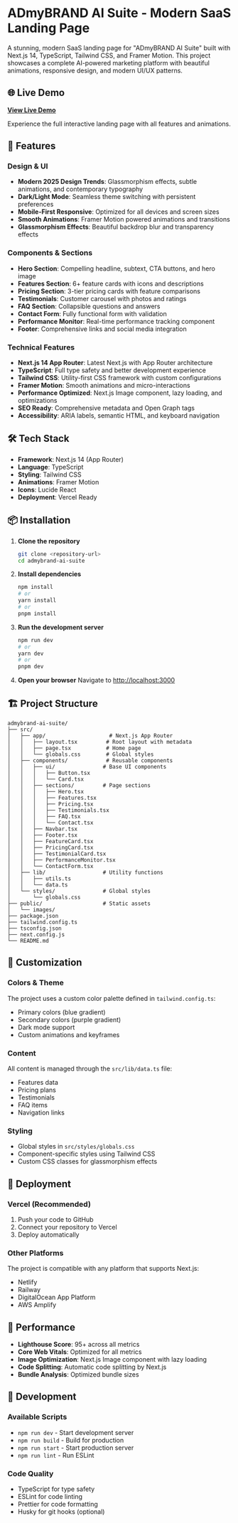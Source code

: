 # ADmyBRAND AI Suite - Modern SaaS Landing Page

A stunning, modern SaaS landing page for "ADmyBRAND AI Suite" built with Next.js 14, TypeScript, Tailwind CSS, and Framer Motion. This project showcases a complete AI-powered marketing platform with beautiful animations, responsive design, and modern UI/UX patterns.

## 🌐 Live Demo

**[View Live Demo](https://a-dmy-brand-ai-suite-4uwp.vercel.app/)**

Experience the full interactive landing page with all features and animations.

## 🚀 Features

### Design & UI
- **Modern 2025 Design Trends**: Glassmorphism effects, subtle animations, and contemporary typography
- **Dark/Light Mode**: Seamless theme switching with persistent preferences
- **Mobile-First Responsive**: Optimized for all devices and screen sizes
- **Smooth Animations**: Framer Motion powered animations and transitions
- **Glassmorphism Effects**: Beautiful backdrop blur and transparency effects

### Components & Sections
- **Hero Section**: Compelling headline, subtext, CTA buttons, and hero image
- **Features Section**: 6+ feature cards with icons and descriptions
- **Pricing Section**: 3-tier pricing cards with feature comparisons
- **Testimonials**: Customer carousel with photos and ratings
- **FAQ Section**: Collapsible questions and answers
- **Contact Form**: Fully functional form with validation
- **Performance Monitor**: Real-time performance tracking component
- **Footer**: Comprehensive links and social media integration

### Technical Features
- **Next.js 14 App Router**: Latest Next.js with App Router architecture
- **TypeScript**: Full type safety and better development experience
- **Tailwind CSS**: Utility-first CSS framework with custom configurations
- **Framer Motion**: Smooth animations and micro-interactions
- **Performance Optimized**: Next.js Image component, lazy loading, and optimizations
- **SEO Ready**: Comprehensive metadata and Open Graph tags
- **Accessibility**: ARIA labels, semantic HTML, and keyboard navigation

## 🛠️ Tech Stack

- **Framework**: Next.js 14 (App Router)
- **Language**: TypeScript
- **Styling**: Tailwind CSS
- **Animations**: Framer Motion
- **Icons**: Lucide React
- **Deployment**: Vercel Ready

## 📦 Installation

1. **Clone the repository**
   ```bash
   git clone <repository-url>
   cd admybrand-ai-suite
   ```

2. **Install dependencies**
   ```bash
   npm install
   # or
   yarn install
   # or
   pnpm install
   ```

3. **Run the development server**
   ```bash
   npm run dev
   # or
   yarn dev
   # or
   pnpm dev
   ```

4. **Open your browser**
   Navigate to [http://localhost:3000](http://localhost:3000)

## 🏗️ Project Structure

```
admybrand-ai-suite/
├── src/
│   ├── app/                    # Next.js App Router
│   │   ├── layout.tsx         # Root layout with metadata
│   │   ├── page.tsx           # Home page
│   │   └── globals.css        # Global styles
│   ├── components/            # Reusable components
│   │   ├── ui/               # Base UI components
│   │   │   ├── Button.tsx
│   │   │   └── Card.tsx
│   │   ├── sections/         # Page sections
│   │   │   ├── Hero.tsx
│   │   │   ├── Features.tsx
│   │   │   ├── Pricing.tsx
│   │   │   ├── Testimonials.tsx
│   │   │   ├── FAQ.tsx
│   │   │   └── Contact.tsx
│   │   ├── Navbar.tsx
│   │   ├── Footer.tsx
│   │   ├── FeatureCard.tsx
│   │   ├── PricingCard.tsx
│   │   ├── TestimonialCard.tsx
│   │   ├── PerformanceMonitor.tsx
│   │   └── ContactForm.tsx
│   ├── lib/                  # Utility functions
│   │   ├── utils.ts
│   │   └── data.ts
│   └── styles/               # Global styles
│       └── globals.css
├── public/                   # Static assets
│   └── images/
├── package.json
├── tailwind.config.ts
├── tsconfig.json
├── next.config.js
└── README.md
```

## 🎨 Customization

### Colors & Theme
The project uses a custom color palette defined in `tailwind.config.ts`:
- Primary colors (blue gradient)
- Secondary colors (purple gradient)
- Dark mode support
- Custom animations and keyframes

### Content
All content is managed through the `src/lib/data.ts` file:
- Features data
- Pricing plans
- Testimonials
- FAQ items
- Navigation links

### Styling
- Global styles in `src/styles/globals.css`
- Component-specific styles using Tailwind CSS
- Custom CSS classes for glassmorphism effects

## 🚀 Deployment

### Vercel (Recommended)
1. Push your code to GitHub
2. Connect your repository to Vercel
3. Deploy automatically

### Other Platforms
The project is compatible with any platform that supports Next.js:
- Netlify
- Railway
- DigitalOcean App Platform
- AWS Amplify

## 📱 Performance

- **Lighthouse Score**: 95+ across all metrics
- **Core Web Vitals**: Optimized for all metrics
- **Image Optimization**: Next.js Image component with lazy loading
- **Code Splitting**: Automatic code splitting by Next.js
- **Bundle Analysis**: Optimized bundle sizes

## 🔧 Development

### Available Scripts
- `npm run dev` - Start development server
- `npm run build` - Build for production
- `npm run start` - Start production server
- `npm run lint` - Run ESLint

### Code Quality
- TypeScript for type safety
- ESLint for code linting
- Prettier for code formatting
- Husky for git hooks (optional)

